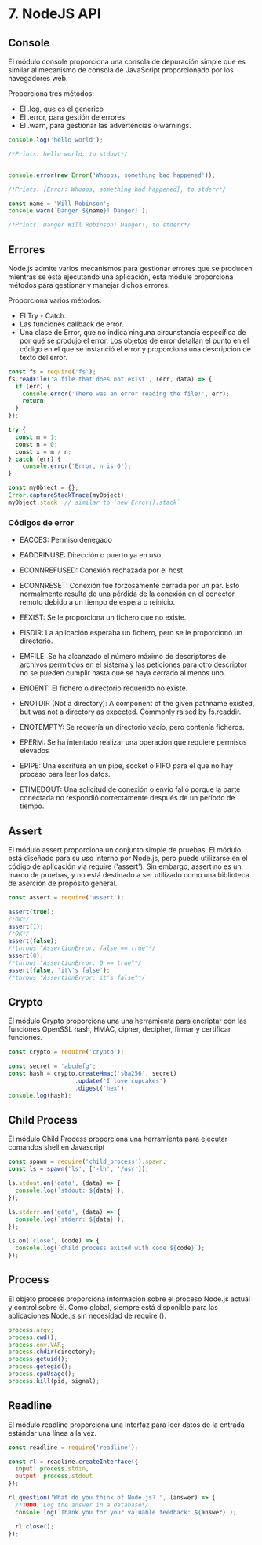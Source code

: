 # 7. NodeJS API

## Console

El módulo console proporciona una consola de depuración simple que es similar al mecanismo de consola de JavaScript proporcionado por los navegadores web.

Proporciona tres métodos:

* El .log, que es el generico
* El .error, para gestión de errores
* El .warn, para gestionar las advertencias o warnings.

```Javascript
console.log('hello world');

/*Prints: hello world, to stdout*/


console.error(new Error('Whoops, something bad happened'));

/*Prints: [Error: Whoops, something bad happened], to stderr*/

const name = 'Will Robinson';
console.warn(`Danger ${name}! Danger!`);

/*Prints: Danger Will Robinson! Danger!, to stderr*/
```

## Errores

Node.js admite varios mecanismos para gestionar errores que se producen mientras se está ejecutando una aplicación, esta módule proporciona métodos para gestionar y manejar dichos errores.

Proporciona varios métodos:

* El Try - Catch.
* Las funciones callback de error.
* Una clase de Error, que no indica ninguna circunstancia específica de por qué se produjo el error. Los objetos de error detallan el punto en el código en el que se instanció el error y proporciona una descripción de texto del error.

```Javascript
const fs = require('fs');
fs.readFile('a file that does not exist', (err, data) => {
  if (err) {
    console.error('There was an error reading the file!', err);
    return;
  }
});

try {
  const m = 1;
  const n = 0;
  const x = m / n;
} catch (err) {
    console.error('Error, n is 0');
}

const myObject = {};
Error.captureStackTrace(myObject);
myObject.stack  // similar to `new Error().stack`
```

### Códigos de error

* EACCES: Permiso denegado

* EADDRINUSE: Dirección o puerto ya en uso.

* ECONNREFUSED: Conexión rechazada por el host

* ECONNRESET: Conexión fue forzosamente cerrada por un par. Esto normalmente resulta de una pérdida de la conexión en el conector remoto debido a un tiempo de espera o reinicio.

* EEXIST: Se le proporciona un fichero que no existe.

* EISDIR: La aplicación esperaba un fichero, pero se le proporcionó un directorio.

* EMFILE: Se ha alcanzado el número máximo de descriptores de archivos permitidos en el sistema y las peticiones para otro descriptor no se pueden cumplir hasta que se haya cerrado al menos uno.

* ENOENT: El fichero o directorio requerido no existe.

* ENOTDIR (Not a directory): A component of the given pathname existed, but was not a directory as expected. Commonly raised by fs.readdir.

* ENOTEMPTY: Se requería un directorio vacío, pero contenía ficheros.

* EPERM: Se ha intentado realizar una operación que requiere permisos elevados

* EPIPE: Una escritura en un pipe, socket o FIFO para el que no hay proceso para leer los datos.

* ETIMEDOUT: Una solicitud de conexión o envío falló porque la parte conectada no respondió correctamente después de un período de tiempo.

## Assert

El módulo assert proporciona un conjunto simple de pruebas. El módulo está diseñado para su uso interno por Node.js, pero puede utilizarse en el código de aplicación via require ('assert'). Sin embargo, assert no es un marco de pruebas, y no está destinado a ser utilizado como una biblioteca de aserción de propósito general.

```Javascript
const assert = require('assert');

assert(true);
/*OK*/
assert(1);
/*OK*/
assert(false);
/*throws "AssertionError: false == true"*/
assert(0);
/*throws "AssertionError: 0 == true"*/
assert(false, 'it\'s false');
/*throws "AssertionError: it's false"*/
```

## Crypto

El módulo Crypto proporciona una una herramienta para encriptar con las funciones OpenSSL hash, HMAC, cipher, decipher, firmar y certificar funciones.

```Javascript
const crypto = require('crypto');

const secret = 'abcdefg';
const hash = crypto.createHmac('sha256', secret)
                   .update('I love cupcakes')
                   .digest('hex');
console.log(hash);
```

## Child Process

El módulo Child Process proporciona una herramienta para ejecutar comandos shell en Javascript

```Javascript
const spawn = require('child_process').spawn;
const ls = spawn('ls', ['-lh', '/usr']);

ls.stdout.on('data', (data) => {
  console.log(`stdout: ${data}`);
});

ls.stderr.on('data', (data) => {
  console.log(`stderr: ${data}`);
});

ls.on('close', (code) => {
  console.log(`child process exited with code ${code}`);
});
```

## Process

El objeto process proporciona información sobre el proceso Node.js actual y control sobre él. Como global, siempre está disponible para las aplicaciones Node.js sin necesidad de require ().

```Javascript
process.argv;
process.cwd();
process.env.VAR;
process.chdir(directory);
process.getuid();
process.getegid();
process.cpuUsage();
process.kill(pid, signal);
```

## Readline

El módulo readline proporciona una interfaz para leer datos de la entrada estándar una línea a la vez.

```Javascript
const readline = require('readline');

const rl = readline.createInterface({
  input: process.stdin,
  output: process.stdout
});

rl.question('What do you think of Node.js? ', (answer) => {
  /*TODO: Log the answer in a database*/
  console.log(`Thank you for your valuable feedback: ${answer}`);

  rl.close();
});
```
